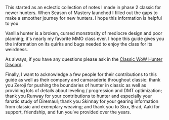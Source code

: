 This started as an eclectic collection of notes I made in phase 2 classic for newer hunters.  When Season of Mastery launched I filled out the gaps to make a smoother journey for new hunters.  I hope this information is helpful to you

Vanilla hunter is a broken, cursed monstrosity of mediocre design and poor planning; it's nearly my favorite MMO class ever.  I hope this guide gives you the information on its quirks and bugs needed to enjoy the class for its weirdness.  

As always, if you have any questions please ask in the [Classic WoW Hunter Discord](https://discord.gg/8TVHxRr).

Finally, I want to acknowledge a few people for their contributions to this guide as well as their company and camaraderie throughout classic: thank you Zeroji for pushing the boundaries of hunter in classic as well as providing lots of details about leveling / progression and DMT optimization; thank you Runway for your contributions to hunter and especially your fanatic study of Diremaul; thank you Skinnay for your gearing information from classic and exemplary weaving; and thank you to Sixx, Brad, Aaki for support, friendship, and fun you've provided over the years.
